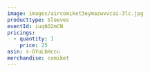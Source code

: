 ```yaml
---
image: images/aircomiket3eymazwvvcai-3lc.jpg
producttype: Sleeves
eventId: iuq6O2mCN
pricings:
  - quantity: 1
    price: 25
asin: s-GYuLbHccu
merchandise: comiket
---
```

